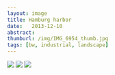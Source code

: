 ```yaml
---
layout: image
title: Hamburg harbor
date:   2013-12-10
abstract: 
thumburl: /img/IMG_6954_thumb.jpg
tags: [bw, industrial, landscape]
---
```

![](/img/IMG_6954.jpg)
![](/img/IMG_6939.jpg)
![](/img/IMG_6942.jpg)

